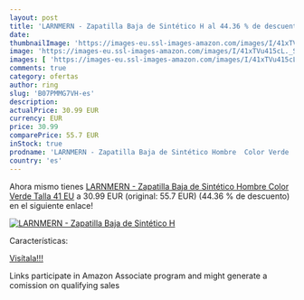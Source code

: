 ```yaml
---
layout: post
title: 'LARNMERN - Zapatilla Baja de Sintético H al 44.36 % de descuento'
date: 
thumbnailImage: 'https://images-eu.ssl-images-amazon.com/images/I/41xTVu415cL._SL200_.jpg'
image: 'https://images-eu.ssl-images-amazon.com/images/I/41xTVu415cL._SL200_.jpg'
images: [ 'https://images-eu.ssl-images-amazon.com/images/I/41xTVu415cL._SL200_.jpg' ]
comments: true
category: ofertas
author: ring
slug: 'B07PMMG7VH-es'
description:
actualPrice: 30.99 EUR
currency: EUR
price: 30.99
comparePrice: 55.7 EUR
inStock: true
prodname: 'LARNMERN - Zapatilla Baja de Sintético Hombre  Color Verde  Talla 41 EU'
country: 'es'
---
```


Ahora mismo tienes [LARNMERN - Zapatilla Baja de Sintético Hombre  Color Verde  Talla 41 EU](https://www.amazon.es/dp/B07PMMG7VH/?tag=tolees-21) a 30.99 EUR (original: 55.7 EUR) (44.36 %  de descuento) en el siguiente enlace!

[![LARNMERN - Zapatilla Baja de Sintético H](https://images-eu.ssl-images-amazon.com/images/I/41xTVu415cL._SL200_.jpg)](https://www.amazon.es/dp/B07PMMG7VH/?tag=tolees-21)

Características:


[Visítala!!!](https://www.amazon.es/dp/B07PMMG7VH/?tag=tolees-21)

Links participate in Amazon Associate program and might generate a comission on qualifying sales
